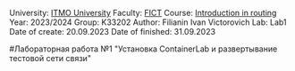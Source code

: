 University: [ITMO University](https://itmo.ru/ru/)
Faculty: [FICT](https://fict.itmo.ru)
Course: [Introduction in routing](https://github.com/itmo-ict-faculty/introduction-in-routing)
Year: 2023/2024
Group: K33202
Author: Filianin Ivan Victorovich
Lab: Lab1
Date of create: 20.09.2023
Date of finished: 31.09.2023

#Лабораторная работа №1 "Установка ContainerLab и развертывание тестовой сети связи"
